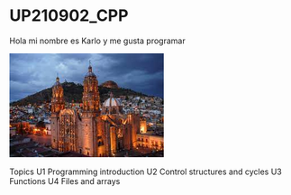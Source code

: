 # UP210902_CPP
Hola mi nombre es Karlo y me gusta programar

![no images](imagenes/zaca.jpeg)

Topics
U1 Programming introduction
U2 Control structures and cycles
U3 Functions
U4 Files and arrays


